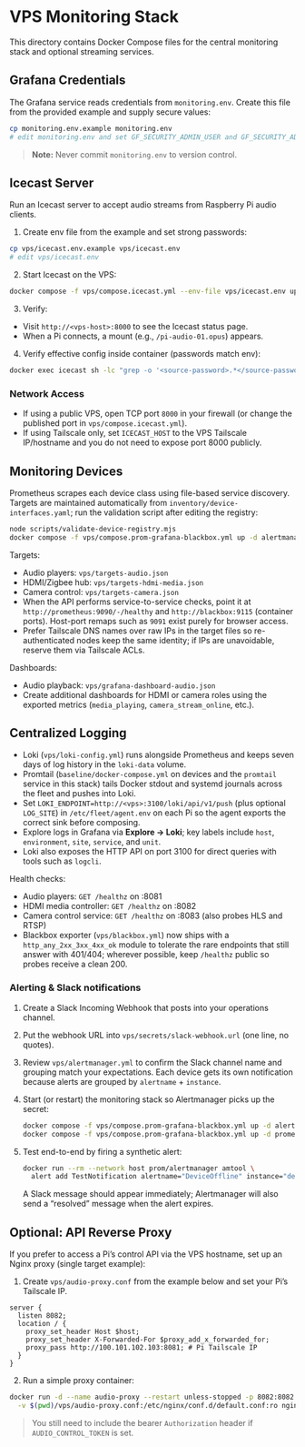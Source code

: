 # VPS Monitoring Stack

This directory contains Docker Compose files for the central monitoring stack and optional streaming services.

## Grafana Credentials

The Grafana service reads credentials from `monitoring.env`. Create this file
from the provided example and supply secure values:

```bash
cp monitoring.env.example monitoring.env
# edit monitoring.env and set GF_SECURITY_ADMIN_USER and GF_SECURITY_ADMIN_PASSWORD
```

> **Note:** Never commit `monitoring.env` to version control.

## Icecast Server

Run an Icecast server to accept audio streams from Raspberry Pi audio clients.

1) Create env file from the example and set strong passwords:

```bash
cp vps/icecast.env.example vps/icecast.env
# edit vps/icecast.env
```

2) Start Icecast on the VPS:

```bash
docker compose -f vps/compose.icecast.yml --env-file vps/icecast.env up -d
```

3) Verify:

- Visit `http://<vps-host>:8000` to see the Icecast status page.
- When a Pi connects, a mount (e.g., `/pi-audio-01.opus`) appears.

4) Verify effective config inside container (passwords match env):

```bash
docker exec icecast sh -lc "grep -o '<source-password>.*</source-password>' /etc/icecast.xml || true"
```

### Network Access

- If using a public VPS, open TCP port `8000` in your firewall (or change the published port in `vps/compose.icecast.yml`).
- If using Tailscale only, set `ICECAST_HOST` to the VPS Tailscale IP/hostname and you do not need to expose port 8000 publicly.

## Monitoring Devices

Prometheus scrapes each device class using file-based service discovery. Targets are maintained automatically from `inventory/device-interfaces.yaml`; run the validation script after editing the registry:

```bash
node scripts/validate-device-registry.mjs
docker compose -f vps/compose.prom-grafana-blackbox.yml up -d alertmanager loki promtail prometheus grafana blackbox
```

Targets:

- Audio players: `vps/targets-audio.json`
- HDMI/Zigbee hub: `vps/targets-hdmi-media.json`
- Camera control: `vps/targets-camera.json`
- When the API performs service-to-service checks, point it at `http://prometheus:9090/-/healthy` and `http://blackbox:9115` (container ports). Host-port remaps such as `9091` exist purely for browser access.
- Prefer Tailscale DNS names over raw IPs in the target files so re-authenticated nodes keep the same identity; if IPs are unavoidable, reserve them via Tailscale ACLs.

Dashboards:

- Audio playback: `vps/grafana-dashboard-audio.json`
- Create additional dashboards for HDMI or camera roles using the exported metrics (`media_playing`, `camera_stream_online`, etc.).

## Centralized Logging

- Loki (`vps/loki-config.yml`) runs alongside Prometheus and keeps seven days of log history in the `loki-data` volume.
- Promtail (`baseline/docker-compose.yml` on devices and the `promtail` service in this stack) tails Docker stdout and systemd journals across the fleet and pushes into Loki.
- Set `LOKI_ENDPOINT=http://<vps>:3100/loki/api/v1/push` (plus optional `LOG_SITE`) in `/etc/fleet/agent.env` on each Pi so the agent exports the correct sink before composing.
- Explore logs in Grafana via **Explore → Loki**; key labels include `host`, `environment`, `site`, `service`, and `unit`.
- Loki also exposes the HTTP API on port 3100 for direct queries with tools such as `logcli`.

Health checks:

- Audio players: `GET /healthz` on :8081
- HDMI media controller: `GET /healthz` on :8082
- Camera control service: `GET /healthz` on :8083 (also probes HLS and RTSP)
- Blackbox exporter (`vps/blackbox.yml`) now ships with a `http_any_2xx_3xx_4xx_ok` module to tolerate the rare endpoints that still answer with 401/404; wherever possible, keep `/healthz` public so probes receive a clean 200.


### Alerting & Slack notifications

1. Create a Slack Incoming Webhook that posts into your operations channel.
2. Put the webhook URL into `vps/secrets/slack-webhook.url` (one line, no quotes).
3. Review `vps/alertmanager.yml` to confirm the Slack channel name and grouping match your expectations. Each device gets its own notification because alerts are grouped by `alertname` + `instance`.
4. Start (or restart) the monitoring stack so Alertmanager picks up the secret:

   ```bash
   docker compose -f vps/compose.prom-grafana-blackbox.yml up -d alertmanager loki promtail
   docker compose -f vps/compose.prom-grafana-blackbox.yml up -d prometheus grafana blackbox
   ```

5. Test end-to-end by firing a synthetic alert:

   ```bash
   docker run --rm --network host prom/alertmanager amtool \
     alert add TestNotification alertname="DeviceOffline" instance="demo" job="audio-player"
   ```

   A Slack message should appear immediately; Alertmanager will also send a “resolved” message when the alert expires.

## Optional: API Reverse Proxy

If you prefer to access a Pi’s control API via the VPS hostname, set up an Nginx proxy (single target example):

1) Create `vps/audio-proxy.conf` from the example below and set your Pi’s Tailscale IP.

```nginx
server {
  listen 8082;
  location / {
    proxy_set_header Host $host;
    proxy_set_header X-Forwarded-For $proxy_add_x_forwarded_for;
    proxy_pass http://100.101.102.103:8081; # Pi Tailscale IP
  }
}
```

2) Run a simple proxy container:

```bash
docker run -d --name audio-proxy --restart unless-stopped -p 8082:8082 \
  -v $(pwd)/vps/audio-proxy.conf:/etc/nginx/conf.d/default.conf:ro nginx:alpine
```

> You still need to include the bearer `Authorization` header if `AUDIO_CONTROL_TOKEN` is set.
